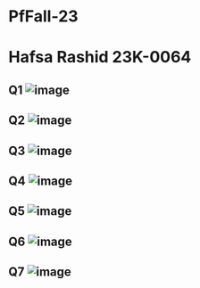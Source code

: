 # PfFall-23
# Hafsa Rashid 23K-0064
## Q1 ![image](https://github.com/hafsaa05/PfFall-23/assets/142868426/dc060fde-2de7-4ef8-9075-5d8287a4fd21)
## Q2 ![image](https://github.com/hafsaa05/PfFall-23/assets/142868426/9b6911d9-f153-4003-95e6-09a982663c39)
## Q3 ![image](https://github.com/hafsaa05/PfFall-23/assets/142868426/c3e66dc2-679a-4d9c-b9fc-2af862e3b183)
## Q4 ![image](https://github.com/hafsaa05/PfFall-23/assets/142868426/b8f31615-963c-4e19-a2e9-ca0192537b0c)
## Q5 ![image](https://github.com/hafsaa05/PfFall-23/assets/142868426/d2c3cb4a-3400-42cb-85ec-ba55c65fc786)
## Q6 ![image](https://github.com/hafsaa05/PfFall-23/assets/142868426/4eec480e-6135-44aa-b91c-caf064276e92)
## Q7 ![image](https://github.com/hafsaa05/PfFall-23/assets/142868426/3c6cc30d-3557-40a0-b70e-fb6054427612)
